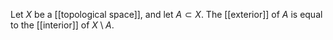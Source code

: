 Let $X$ be a [[topological space]], and let $A\subset X$. The [[exterior]] of $A$ is equal to the [[interior]] of $X\setminus A$.